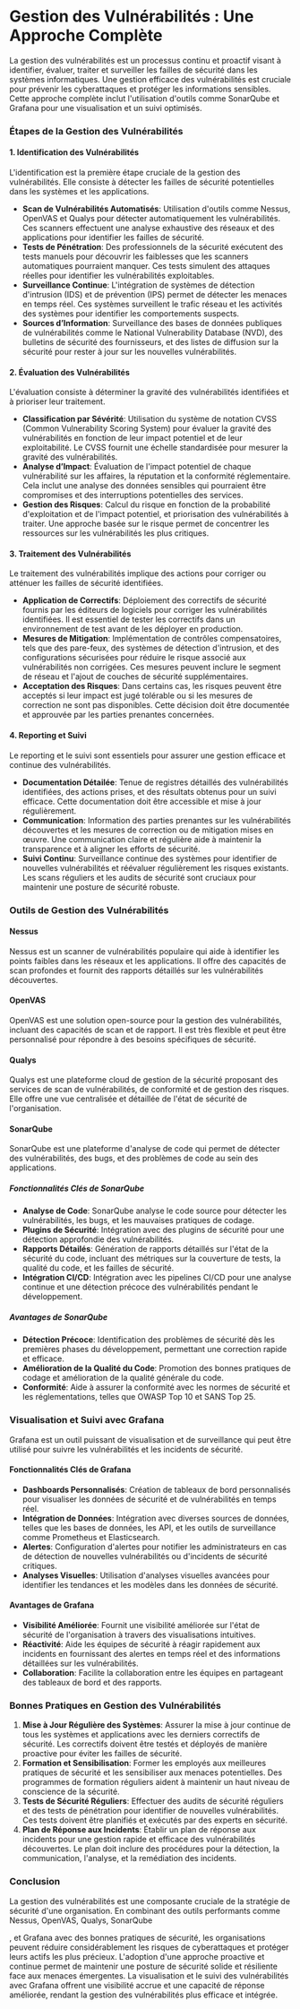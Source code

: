 # Gestion des Vulnérabilités : Une Approche Complète

La gestion des vulnérabilités est un processus continu et proactif visant à identifier, évaluer, traiter et surveiller les failles de sécurité dans les systèmes informatiques. Une gestion efficace des vulnérabilités est cruciale pour prévenir les cyberattaques et protéger les informations sensibles. Cette approche complète inclut l'utilisation d'outils comme SonarQube et Grafana pour une visualisation et un suivi optimisés.

### Étapes de la Gestion des Vulnérabilités

#### 1. Identification des Vulnérabilités
L'identification est la première étape cruciale de la gestion des vulnérabilités. Elle consiste à détecter les failles de sécurité potentielles dans les systèmes et les applications.

- **Scan de Vulnérabilités Automatisés**: Utilisation d'outils comme Nessus, OpenVAS et Qualys pour détecter automatiquement les vulnérabilités. Ces scanners effectuent une analyse exhaustive des réseaux et des applications pour identifier les failles de sécurité.
- **Tests de Pénétration**: Des professionnels de la sécurité exécutent des tests manuels pour découvrir les faiblesses que les scanners automatiques pourraient manquer. Ces tests simulent des attaques réelles pour identifier les vulnérabilités exploitables.
- **Surveillance Continue**: L'intégration de systèmes de détection d'intrusion (IDS) et de prévention (IPS) permet de détecter les menaces en temps réel. Ces systèmes surveillent le trafic réseau et les activités des systèmes pour identifier les comportements suspects.
- **Sources d’Information**: Surveillance des bases de données publiques de vulnérabilités comme le National Vulnerability Database (NVD), des bulletins de sécurité des fournisseurs, et des listes de diffusion sur la sécurité pour rester à jour sur les nouvelles vulnérabilités.

#### 2. Évaluation des Vulnérabilités
L'évaluation consiste à déterminer la gravité des vulnérabilités identifiées et à prioriser leur traitement.

- **Classification par Sévérité**: Utilisation du système de notation CVSS (Common Vulnerability Scoring System) pour évaluer la gravité des vulnérabilités en fonction de leur impact potentiel et de leur exploitabilité. Le CVSS fournit une échelle standardisée pour mesurer la gravité des vulnérabilités.
- **Analyse d’Impact**: Évaluation de l'impact potentiel de chaque vulnérabilité sur les affaires, la réputation et la conformité réglementaire. Cela inclut une analyse des données sensibles qui pourraient être compromises et des interruptions potentielles des services.
- **Gestion des Risques**: Calcul du risque en fonction de la probabilité d'exploitation et de l'impact potentiel, et priorisation des vulnérabilités à traiter. Une approche basée sur le risque permet de concentrer les ressources sur les vulnérabilités les plus critiques.

#### 3. Traitement des Vulnérabilités
Le traitement des vulnérabilités implique des actions pour corriger ou atténuer les failles de sécurité identifiées.

- **Application de Correctifs**: Déploiement des correctifs de sécurité fournis par les éditeurs de logiciels pour corriger les vulnérabilités identifiées. Il est essentiel de tester les correctifs dans un environnement de test avant de les déployer en production.
- **Mesures de Mitigation**: Implémentation de contrôles compensatoires, tels que des pare-feux, des systèmes de détection d'intrusion, et des configurations sécurisées pour réduire le risque associé aux vulnérabilités non corrigées. Ces mesures peuvent inclure le segment de réseau et l'ajout de couches de sécurité supplémentaires.
- **Acceptation des Risques**: Dans certains cas, les risques peuvent être acceptés si leur impact est jugé tolérable ou si les mesures de correction ne sont pas disponibles. Cette décision doit être documentée et approuvée par les parties prenantes concernées.

#### 4. Reporting et Suivi
Le reporting et le suivi sont essentiels pour assurer une gestion efficace et continue des vulnérabilités.

- **Documentation Détailée**: Tenue de registres détaillés des vulnérabilités identifiées, des actions prises, et des résultats obtenus pour un suivi efficace. Cette documentation doit être accessible et mise à jour régulièrement.
- **Communication**: Information des parties prenantes sur les vulnérabilités découvertes et les mesures de correction ou de mitigation mises en œuvre. Une communication claire et régulière aide à maintenir la transparence et à aligner les efforts de sécurité.
- **Suivi Continu**: Surveillance continue des systèmes pour identifier de nouvelles vulnérabilités et réévaluer régulièrement les risques existants. Les scans réguliers et les audits de sécurité sont cruciaux pour maintenir une posture de sécurité robuste.

### Outils de Gestion des Vulnérabilités

#### Nessus
Nessus est un scanner de vulnérabilités populaire qui aide à identifier les points faibles dans les réseaux et les applications. Il offre des capacités de scan profondes et fournit des rapports détaillés sur les vulnérabilités découvertes.

#### OpenVAS
OpenVAS est une solution open-source pour la gestion des vulnérabilités, incluant des capacités de scan et de rapport. Il est très flexible et peut être personnalisé pour répondre à des besoins spécifiques de sécurité.

#### Qualys
Qualys est une plateforme cloud de gestion de la sécurité proposant des services de scan de vulnérabilités, de conformité et de gestion des risques. Elle offre une vue centralisée et détaillée de l'état de sécurité de l'organisation.

#### SonarQube
SonarQube est une plateforme d'analyse de code qui permet de détecter des vulnérabilités, des bugs, et des problèmes de code au sein des applications.

##### Fonctionnalités Clés de SonarQube
- **Analyse de Code**: SonarQube analyse le code source pour détecter les vulnérabilités, les bugs, et les mauvaises pratiques de codage.
- **Plugins de Sécurité**: Intégration avec des plugins de sécurité pour une détection approfondie des vulnérabilités.
- **Rapports Détailés**: Génération de rapports détaillés sur l'état de la sécurité du code, incluant des métriques sur la couverture de tests, la qualité du code, et les failles de sécurité.
- **Intégration CI/CD**: Intégration avec les pipelines CI/CD pour une analyse continue et une détection précoce des vulnérabilités pendant le développement.

##### Avantages de SonarQube
- **Détection Précoce**: Identification des problèmes de sécurité dès les premières phases du développement, permettant une correction rapide et efficace.
- **Amélioration de la Qualité du Code**: Promotion des bonnes pratiques de codage et amélioration de la qualité générale du code.
- **Conformité**: Aide à assurer la conformité avec les normes de sécurité et les réglementations, telles que OWASP Top 10 et SANS Top 25.

### Visualisation et Suivi avec Grafana

Grafana est un outil puissant de visualisation et de surveillance qui peut être utilisé pour suivre les vulnérabilités et les incidents de sécurité.

#### Fonctionnalités Clés de Grafana
- **Dashboards Personnalisés**: Création de tableaux de bord personnalisés pour visualiser les données de sécurité et de vulnérabilités en temps réel.
- **Intégration de Données**: Intégration avec diverses sources de données, telles que les bases de données, les API, et les outils de surveillance comme Prometheus et Elasticsearch.
- **Alertes**: Configuration d'alertes pour notifier les administrateurs en cas de détection de nouvelles vulnérabilités ou d'incidents de sécurité critiques.
- **Analyses Visuelles**: Utilisation d'analyses visuelles avancées pour identifier les tendances et les modèles dans les données de sécurité.

#### Avantages de Grafana
- **Visibilité Améliorée**: Fournit une visibilité améliorée sur l'état de sécurité de l'organisation à travers des visualisations intuitives.
- **Réactivité**: Aide les équipes de sécurité à réagir rapidement aux incidents en fournissant des alertes en temps réel et des informations détaillées sur les vulnérabilités.
- **Collaboration**: Facilite la collaboration entre les équipes en partageant des tableaux de bord et des rapports.

### Bonnes Pratiques en Gestion des Vulnérabilités

1. **Mise à Jour Régulière des Systèmes**: Assurer la mise à jour continue de tous les systèmes et applications avec les derniers correctifs de sécurité. Les correctifs doivent être testés et déployés de manière proactive pour éviter les failles de sécurité.
2. **Formation et Sensibilisation**: Former les employés aux meilleures pratiques de sécurité et les sensibiliser aux menaces potentielles. Des programmes de formation réguliers aident à maintenir un haut niveau de conscience de la sécurité.
3. **Tests de Sécurité Réguliers**: Effectuer des audits de sécurité réguliers et des tests de pénétration pour identifier de nouvelles vulnérabilités. Ces tests doivent être planifiés et exécutés par des experts en sécurité.
4. **Plan de Réponse aux Incidents**: Établir un plan de réponse aux incidents pour une gestion rapide et efficace des vulnérabilités découvertes. Le plan doit inclure des procédures pour la détection, la communication, l'analyse, et la remédiation des incidents.

### Conclusion

La gestion des vulnérabilités est une composante cruciale de la stratégie de sécurité d'une organisation. En combinant des outils performants comme Nessus, OpenVAS, Qualys, SonarQube

, et Grafana avec des bonnes pratiques de sécurité, les organisations peuvent réduire considérablement les risques de cyberattaques et protéger leurs actifs les plus précieux. L'adoption d'une approche proactive et continue permet de maintenir une posture de sécurité solide et résiliente face aux menaces émergentes. La visualisation et le suivi des vulnérabilités avec Grafana offrent une visibilité accrue et une capacité de réponse améliorée, rendant la gestion des vulnérabilités plus efficace et intégrée.
